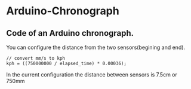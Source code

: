 # Arduino-Chronograph
## Code of an Arduino chronograph.
You can configure the distance from the two sensors(begining and end).
``` 
// convert mm/s to kph
kph = ((750000000 / elapsed_time) * 0.00036); 
```
In the current configuration the distance between sensors is 7.5cm or 750mm
